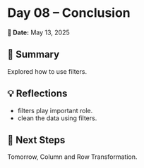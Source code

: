 # Day 08 – Conclusion

**📅 Date:** May 13, 2025

## 🎯 Summary
Explored how to use filters.

## 💡 Reflections
- filters play important role.
- clean the data using filters.

## 🚀 Next Steps
Tomorrow, Column and Row Transformation.
